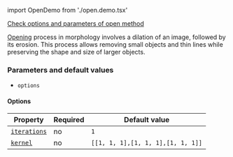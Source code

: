 import OpenDemo from './open.demo.tsx'

[Check options and parameters of open method](https://image-js.github.io/image-js-typescript/classes/Image.html#open 'github.io link')

[Opening](<https://en.wikipedia.org/wiki/Opening_(morphology)#:~:text=In%20mathematical%20morphology%2C%20opening%20is,blue%20square%20with%20round%20corners.&text=denote%20erosion%20and%20dilation%2C%20respectively>) process in morphology involves a dilation of an image, followed by its erosion.
This process allows removing small objects and thin lines while preserving the shape and size of larger objects.

<OpenDemo />

### Parameters and default values

- `options`

#### Options

| Property                                                                                              | Required | Default value                     |
| ----------------------------------------------------------------------------------------------------- | -------- | --------------------------------- |
| [`iterations`](https://image-js.github.io/image-js-typescript/interfaces/OpenOptions.html#iterations) | no       | `1`                               |
| [`kernel`](https://image-js.github.io/image-js-typescript/interfaces/OpenOptions.html#kernel)         | no       | `[[1, 1, 1],[1, 1, 1],[1, 1, 1]]` |
